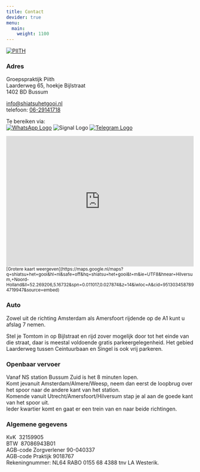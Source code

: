 ```yaml
---
title: Contact
devider: true
menu:
  main:
    weight: 1100
---
```


[![PIITH](/uploads/piith-logo_medium.png#right)](https://piith.nl)

### Adres

Groepspraktijk Piith\
Laarderweg 65, hoekje Bijlstraat\
1402 BD Bussum

[info@shiatsuhetgooi.nl](mailto:info@shiatsuhetgooi.nl)\
telefoon: [06-29141718](tel:06-29141718)

Te bereiken via:  
[![WhatsApp Logo](/uploads/whatsapp.png "WhatsApp")](https://wa.me/31629141718) ![Signal Logo](/uploads/signal.png "Signal") [![Telegram Logo](/uploads/telegram.png "Telegram")](https://t.me/LunaWesterik)

<iframe src="https://maps.google.nl/maps?q=shiatsu+het+gooi&hl=nl&safe=off&hq=shiatsu+het+gooi&t=m&ie=UTF8&hnear=Hilversum,+Noord-Holland&ll=52.269206,5.16732&spn=0.011017,0.027874&z=14&iwloc=A&cid=9513034587894719947&output=embed" frameborder="0" marginwidth="0" marginheight="0" scrolling="no" width="502" height="350"></iframe>  
<small>[Grotere kaart weergeven](https://maps.google.nl/maps?q=shiatsu+het+gooi&hl=nl&safe=off&hq=shiatsu+het+gooi&t=m&ie=UTF8&hnear=Hilversum,+Noord-Holland&ll=52.269206,5.16732&spn=0.011017,0.027874&z=14&iwloc=A&cid=9513034587894719947&source=embed)</small>

### Auto

Zowel uit de richting Amsterdam als Amersfoort rijdende op de A1 kunt u afslag 7 nemen.

Stel je Tomtom in op Bijlstraat en rijd zover mogelijk door tot het einde van die straat, daar is meestal voldoende gratis parkeergelegenheid. Het gebied Laarderweg tussen Ceintuurbaan en Singel is ook vrij parkeren.

### Openbaar vervoer

Vanaf NS station Bussum Zuid is het 8 minuten lopen.\
Komt jevanuit Amsterdam/Almere/Weesp, neem dan eerst de loopbrug over het spoor naar de andere kant van het station.\
Komende vanuit Utrecht/Amersfoort/Hilversum stap je al aan de goede kant van het spoor uit.\
Ieder kwartier komt en gaat er een trein van en naar beide richtingen.

### Algemene gegevens

KvK  32159905\
BTW  87086943B01\
AGB-code Zorgverlener 90-040337\
AGB-code Praktijk 9018767\
Rekeningnummer: NL64 RABO 0155 68 4388 tnv LA Westerik.
